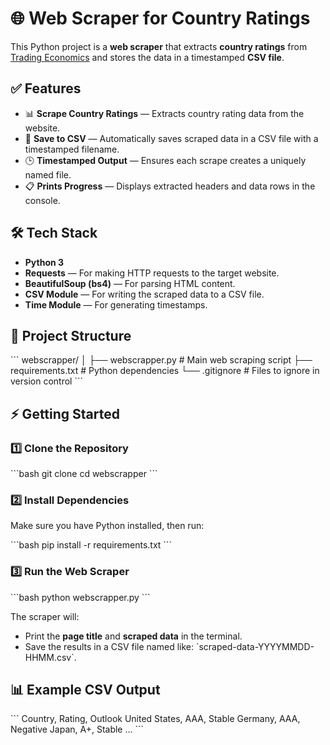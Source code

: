 # 🌐 Web Scraper for Country Ratings

This Python project is a **web scraper** that extracts **country ratings** from [Trading Economics](https://tradingeconomics.com/country-list/rating) and stores the data in a timestamped **CSV file**.

## ✅ Features

- 📊 **Scrape Country Ratings** — Extracts country rating data from the website.
- 💾 **Save to CSV** — Automatically saves scraped data in a CSV file with a timestamped filename.
- 🕒 **Timestamped Output** — Ensures each scrape creates a uniquely named file.
- 📋 **Prints Progress** — Displays extracted headers and data rows in the console.

## 🛠️ Tech Stack

- **Python 3**
- **Requests** — For making HTTP requests to the target website.
- **BeautifulSoup (bs4)** — For parsing HTML content.
- **CSV Module** — For writing the scraped data to a CSV file.
- **Time Module** — For generating timestamps.

## 📁 Project Structure

\`\`\`
webscrapper/
│
├── webscrapper.py # Main web scraping script
├── requirements.txt # Python dependencies
└── .gitignore # Files to ignore in version control
\`\`\`

## ⚡ Getting Started

### 1️⃣ Clone the Repository

\`\`\`bash
git clone <repository-url>
cd webscrapper
\`\`\`

### 2️⃣ Install Dependencies

Make sure you have Python installed, then run:

\`\`\`bash
pip install -r requirements.txt
\`\`\`

### 3️⃣ Run the Web Scraper

\`\`\`bash
python webscrapper.py
\`\`\`

The scraper will:

- Print the **page title** and **scraped data** in the terminal.
- Save the results in a CSV file named like: \`scraped-data-YYYYMMDD-HHMM.csv\`.

## 📊 Example CSV Output

\`\`\`
Country, Rating, Outlook
United States, AAA, Stable
Germany, AAA, Negative
Japan, A+, Stable
...
\`\`\`
